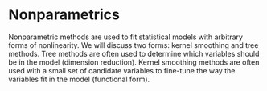 # Nonparametrics

Nonparametric methods are used to fit statistical models 
with arbitrary forms of nonlinearity.
We will discuss two forms: kernel smoothing and tree methods. 
Tree methods are often used to determine 
which variables should be in the model (dimension reduction). 
Kernel smoothing methods are often used 
with a small set of candidate variables
to fine-tune the way the variables fit in the model (functional form). 
